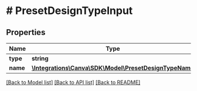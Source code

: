 # # PresetDesignTypeInput

## Properties

Name | Type | Description | Notes
------------ | ------------- | ------------- | -------------
**type** | **string** |  |
**name** | [**\Integrations\Canva\SDK\Model\PresetDesignTypeName**](PresetDesignTypeName.md) |  |

[[Back to Model list]](../../README.md#models) [[Back to API list]](../../README.md#endpoints) [[Back to README]](../../README.md)

